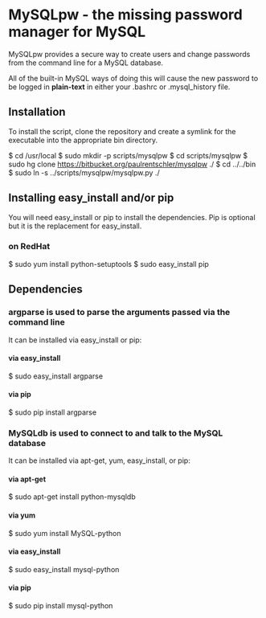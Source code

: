 # MySQLpw - the missing password manager for MySQL

MySQLpw provides a secure way to create users and change passwords from the command line for a MySQL database.

All of the built-in MySQL ways of doing this will cause the new password to be logged in **plain-text** in either your .bashrc or .mysql_history file.


## Installation

To install the script, clone the repository and create a symlink for the executable into the appropriate bin directory.

  $ cd /usr/local
  $ sudo mkdir -p scripts/mysqlpw
  $ cd scripts/mysqlpw
  $ sudo hg clone https://bitbucket.org/paulrentschler/mysqlpw ./
  $ cd ../../bin
  $ sudo ln -s ../scripts/mysqlpw/mysqlpw.py ./


## Installing easy_install and/or pip

You will need easy_install or pip to install the dependencies. Pip is optional but it is the replacement for easy_install.

### on RedHat

  $ sudo yum install python-setuptools
  $ sudo easy_install pip



## Dependencies

### **argparse** is used to parse the arguments passed via the command line

It can be installed via easy_install or pip:

#### via easy_install

  $ sudo easy_install argparse

#### via pip

  $ sudo pip install argparse


### **MySQLdb** is used to connect to and talk to the MySQL database

It can be installed via apt-get, yum, easy_install, or pip:

#### via apt-get

  $ sudo apt-get install python-mysqldb

#### via yum

  $ sudo yum install MySQL-python

#### via easy_install

  $ sudo easy_install mysql-python

#### via pip

  $ sudo pip install mysql-python

